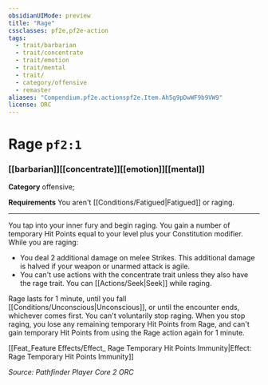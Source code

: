```yaml
---
obsidianUIMode: preview
title: "Rage"
cssclasses: pf2e,pf2e-action
tags:
  - trait/barbarian
  - trait/concentrate
  - trait/emotion
  - trait/mental
  - trait/
  - category/offensive
  - remaster
aliases: "Compendium.pf2e.actionspf2e.Item.Ah5g9pDwWF9b9VW9"
license: ORC
---
```

# Rage `pf2:1`

### [[barbarian]][[concentrate]][[emotion]][[mental]]

**Category** offensive; 




**Requirements** You aren't [[Conditions/Fatigued|Fatigued]] or raging.

* * *

You tap into your inner fury and begin raging. You gain a number of temporary Hit Points equal to your level plus your Constitution modifier. While you are raging:

*   You deal 2 additional damage on melee Strikes. This additional damage is halved if your weapon or unarmed attack is agile.
*   You can't use actions with the concentrate trait unless they also have the rage trait. You can [[Actions/Seek|Seek]] while raging.
    

Rage lasts for 1 minute, until you fall [[Conditions/Unconscious|Unconscious]], or until the encounter ends, whichever comes first. You can't voluntarily stop raging. When you stop raging, you lose any remaining temporary Hit Points from Rage, and can't gain temporary Hit Points from using the Rage action again for 1 minute.

[[Feat_Feature Effects/Effect_ Rage Temporary Hit Points Immunity|Effect: Rage Temporary Hit Points Immunity]]

*Source: Pathfinder Player Core 2*
*ORC*